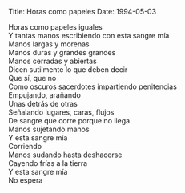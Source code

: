 Title: Horas como papeles
Date: 1994-05-03

Horas como papeles iguales  
Y tantas manos escribiendo con esta sangre mía  
Manos largas y morenas  
Manos duras y grandes grandes  
Manos cerradas y abiertas  
Dicen sutilmente lo que deben decir  
Que sí, que no  
Como oscuros sacerdotes impartiendo penitencias  
Empujando, arañando  
Unas detrás de otras  
Señalando lugares, caras, flujos  
De sangre que corre porque no llega  
Manos sujetando manos  
Y esta sangre mía  
Corriendo  
Manos sudando hasta deshacerse  
Cayendo frías a la tierra  
Y esta sangre mía  
No espera  
